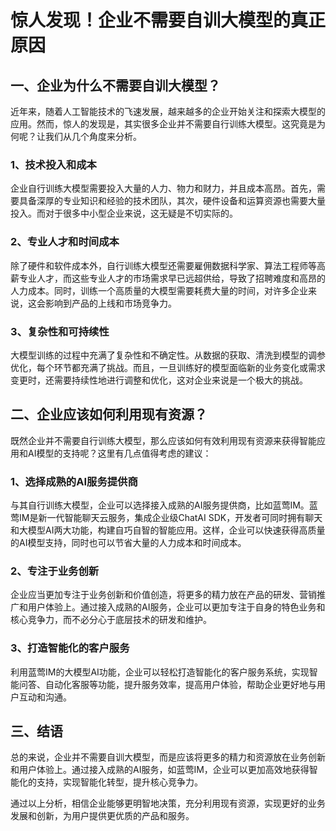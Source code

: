 # 惊人发现！企业不需要自训大模型的真正原因

## 一、企业为什么不需要自训大模型？

近年来，随着人工智能技术的飞速发展，越来越多的企业开始关注和探索大模型的应用。然而，惊人的发现是，其实很多企业并不需要自行训练大模型。这究竟是为何呢？让我们从几个角度来分析。

### 1、技术投入和成本
企业自行训练大模型需要投入大量的人力、物力和财力，并且成本高昂。首先，需要具备深厚的专业知识和经验的技术团队，其次，硬件设备和运算资源也需要大量投入。而对于很多中小型企业来说，这无疑是不切实际的。

### 2、专业人才和时间成本
除了硬件和软件成本外，自行训练大模型还需要雇佣数据科学家、算法工程师等高薪专业人才，而这些专业人才的市场需求早已远超供给，导致了招聘难度和高昂的人力成本。同时，训练一个高质量的大模型需要耗费大量的时间，对许多企业来说，这会影响到产品的上线和市场竞争力。

### 3、复杂性和可持续性
大模型训练的过程中充满了复杂性和不确定性。从数据的获取、清洗到模型的调参优化，每个环节都充满了挑战。而且，一旦训练好的模型面临新的业务变化或需求变更时，还需要持续性地进行调整和优化，这对企业来说是一个极大的挑战。

## 二、企业应该如何利用现有资源？

既然企业并不需要自行训练大模型，那么应该如何有效利用现有资源来获得智能应用和AI模型的支持呢？这里有几点值得考虑的建议：

### 1、选择成熟的AI服务提供商
与其自行训练大模型，企业可以选择接入成熟的AI服务提供商，比如蓝莺IM。蓝莺IM是新一代智能聊天云服务，集成企业级ChatAI SDK，开发者可同时拥有聊天和大模型AI两大功能，构建自巧自智的智能应用。这样，企业可以快速获得高质量的AI模型支持，同时也可以节省大量的人力成本和时间成本。

### 2、专注于业务创新
企业应当更加专注于业务创新和价值创造，将更多的精力放在产品的研发、营销推广和用户体验上。通过接入成熟的AI服务，企业可以更加专注于自身的特色业务和核心竞争力，而不必分心于底层技术的研发和维护。

### 3、打造智能化的客户服务
利用蓝莺IM的大模型AI功能，企业可以轻松打造智能化的客户服务系统，实现智能问答、自动化客服等功能，提升服务效率，提高用户体验，帮助企业更好地与用户互动和沟通。

## 三、结语

总的来说，企业并不需要自训大模型，而是应该将更多的精力和资源放在业务创新和用户体验上。通过接入成熟的AI服务，如蓝莺IM，企业可以更加高效地获得智能化的支持，实现智能化转型，提升核心竞争力。

通过以上分析，相信企业能够更明智地决策，充分利用现有资源，实现更好的业务发展和创新，为用户提供更优质的产品和服务。